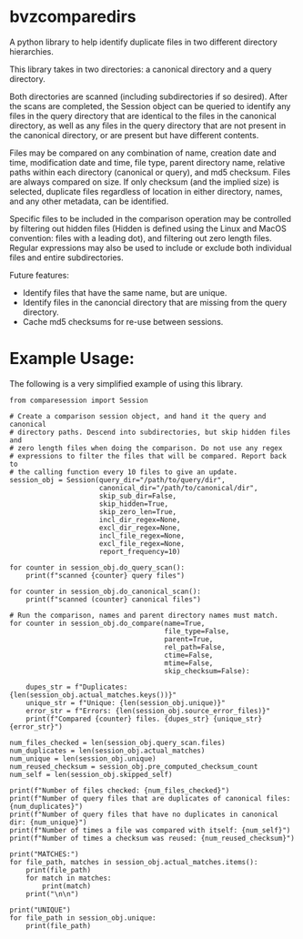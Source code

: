 # bvzcomparedirs

A python library to help identify duplicate files in two different directory hierarchies.

This library takes in two directories: a canonical directory and a query directory.

Both directories are scanned (including subdirectories if so desired). After the scans are completed, the Session object can be queried to identify any files in the query directory that are identical to the files in the canonical directory, as well as any files in the query directory that are not present in the canonical directory, or are present but have different contents.

Files may be compared on any combination of name, creation date and time, modification date and time, file type, parent directory name, relative paths within each directory (canonical or query), and md5 checksum. Files are always compared on size. If only checksum (and the implied size) is selected, duplicate files regardless of location in either directory, names, and any other metadata, can be identified.

Specific files to be included in the comparison operation may be controlled by filtering out hidden files (Hidden is defined using the Linux and MacOS convention: files with a leading dot), and filtering out zero length files. Regular expressions may also be used to include or exclude both individual files and entire subdirectories.

Future features: 
- Identify files that have the same name, but are unique.
- Identify files in the canoncial directory that are missing from the query directory.
- Cache md5 checksums for re-use between sessions.

# Example Usage:

The following is a very simplified example of using this library.

```
from comparesession import Session

# Create a comparison session object, and hand it the query and canonical
# directory paths. Descend into subdirectories, but skip hidden files and
# zero length files when doing the comparison. Do not use any regex
# expressions to filter the files that will be compared. Report back to
# the calling function every 10 files to give an update.
session_obj = Session(query_dir="/path/to/query/dir",
                      canonical_dir="/path/to/canonical/dir",
                      skip_sub_dir=False,
                      skip_hidden=True,
                      skip_zero_len=True,
                      incl_dir_regex=None,
                      excl_dir_regex=None,
                      incl_file_regex=None,
                      excl_file_regex=None,
                      report_frequency=10)
                      
for counter in session_obj.do_query_scan():
    print(f"scanned {counter} query files")
    
for counter in session_obj.do_canonical_scan():
    print(f"scanned (counter} canonical files")
    
# Run the comparison, names and parent directory names must match.
for counter in session_obj.do_compare(name=True,
                                      file_type=False,
                                      parent=True,
                                      rel_path=False,
                                      ctime=False,
                                      mtime=False,
                                      skip_checksum=False):
    
    dupes_str = f"Duplicates: {len(session_obj.actual_matches.keys())}"
    unique_str = f"Unique: {len(session_obj.unique)}"
    error_str = f"Errors: {len(session_obj.source_error_files)}"
    print(f"Compared {counter} files. {dupes_str} {unique_str} {error_str}")
    
num_files_checked = len(session_obj.query_scan.files)
num_duplicates = len(session_obj.actual_matches)
num_unique = len(session_obj.unique)
num_reused_checksum = session_obj.pre_computed_checksum_count
num_self = len(session_obj.skipped_self)

print(f"Number of files checked: {num_files_checked}")
print(f"Number of query files that are duplicates of canonical files: {num_duplicates}")
print(f"Number of query files that have no duplicates in canonical dir: {num_unique}")
print(f"Number of times a file was compared with itself: {num_self}")
print(f"Number of times a checksum was reused: {num_reused_checksum}")

print("MATCHES:")
for file_path, matches in session_obj.actual_matches.items():
    print(file_path)
    for match in matches:
        print(match)
    print("\n\n")

print("UNIQUE")
for file_path in session_obj.unique:
    print(file_path)
```